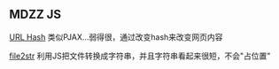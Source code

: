 MDZZ JS
----

[URL Hash](./urlhash/)
类似PJAX...弱得很，通过改变hash来改变网页内容

[file2str](./file2str/)
利用JS把文件转换成字符串，并且字符串看起来很短，不会"占位置"
